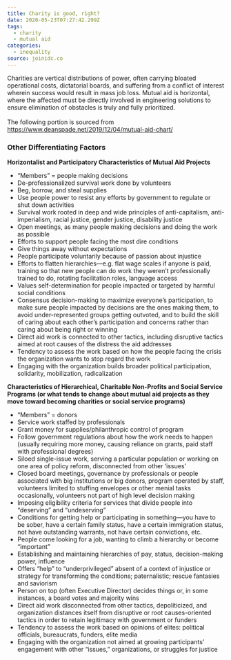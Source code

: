 ```yaml
---
title: Charity is good, right?
date: 2020-05-23T07:27:42.299Z
tags:
  - charity
  - mutual aid
categories:
  - inequality
source: joinidc.co
---
```

Charities are vertical distributions of power, often carrying bloated operational costs, dictatorial boards, and suffering from a conflict of interest wherein success would result in mass job loss.  Mutual aid is horizontal, where the affected must be directly involved in engineering solutions to ensure elimination of obstacles is truly and fully prioritized.\
\
The following portion is sourced from [https://www.deanspade.net/2019/12/04/mutual-aid-chart/ ](https://www.deanspade.net/2019/12/04/mutual-aid-chart/)

### **Other Differentiating Factors**

**Horizontalist and Participatory Characteristics of Mutual Aid Projects**

* “Members” = people making decisions
* De-professionalized survival work done by volunteers
* Beg, borrow, and steal supplies
* Use people power to resist any efforts by government to regulate or shut down activities
* Survival work rooted in deep and wide principles of anti-capitalism, anti-imperialism, racial justice, gender justice, disability justice
* Open meetings, as many people making decisions and doing the work as possible
* Efforts to support people facing the most dire conditions
* Give things away without expectations
* People participate voluntarily because of passion about injustice
* Efforts to flatten hierarchies—e.g. flat wage scales if anyone is paid, training so that new people can do work they weren’t professionally trained to do, rotating facilitation roles, language access
* Values self-determination for people impacted or targeted by harmful social conditions
* Consensus decision-making to maximize everyone’s participation, to make sure people impacted by decisions are the ones making them, to avoid under-represented groups getting outvoted, and to build the skill of caring about each other’s participation and concerns rather than caring about being right or winning
* Direct aid work is connected to other tactics, including disruptive tactics aimed at root causes of the distress the aid addresses
* Tendency to assess the work based on how the people facing the crisis the organization wants to stop regard the work
* Engaging with the organization builds broader political participation, solidarity, mobilization, radicalization

**Characteristics of Hierarchical, Charitable Non-Profits and Social Service Programs (or what tends to change about mutual aid projects as they move toward becoming charities or social service programs)**

* “Members” = donors
* Service work staffed by professionals
* Grant money for supplies/philanthropic control of program
* Follow government regulations about how the work needs to happen (usually requiring more money, causing reliance on grants, paid staff with professional degrees)
* Siloed single-issue work, serving a particular population or working on one area of policy reform, disconnected from other ‘issues’
* Closed board meetings, governance by professionals or people associated with big institutions or big donors, program operated by staff, volunteers limited to stuffing envelopes or other menial tasks occasionally, volunteers not part of high level decision making
* Imposing eligibility criteria for services that divide people into “deserving” and “undeserving”
* Conditions for getting help or participating in something—you have to be sober, have a certain family status, have a certain immigration status, not have outstanding warrants, not have certain convictions, etc.
* People come looking for a job, wanting to climb a hierarchy or become “important”
* Establishing and maintaining hierarchies of pay, status, decision-making power, influence
* Offers “help” to “underprivileged” absent of a context of injustice or strategy for transforming the conditions; paternalistic; rescue fantasies and saviorism
* Person on top (often Executive Director) decides things or, in some instances, a board votes and majority wins
* Direct aid work disconnected from other tactics, depoliticized, and organization distances itself from disruptive or root causes-oriented tactics in order to retain legitimacy with government or funders
* Tendency to assess the work based on opinions of elites: political officials, bureaucrats, funders, elite media
* Engaging with the organization not aimed at growing participants’ engagement with other “issues,” organizations, or struggles for justice
